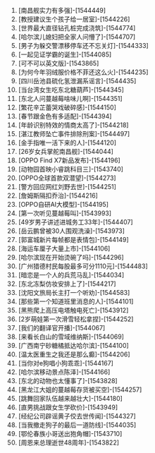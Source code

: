
1. [南昌舰实力有多强]-[1544449]
1. [教授建议生个孩子给一居室]-[1544226]
1. [世界最大直径钻孔桩完成浇筑]-[1544774]
1. [哈尔滨儿媳妇把全家人问懵了]-[1544707]
1. [男子为躲交警漂移停车还不忘关灯]-[1544333]
1. [一起见证学霸的诞生]-[1544085]
1. [可不可以英文版]-[1543865]
1. [为何今年羽绒服价格不菲还这么火]-[1544235]
1. [四川岳池县硫化氢泄漏系谣言]-[1544435]
1. [当台湾女生吃东北糖葫芦]-[1544345]
1. [东北人问蔓越莓啥味儿啊]-[1544351]
1. [繁花辛芷蕾哭戏破碎感]-[1544150]
1. [春节跟金色有多适配]-[1544394]
1. [年龄识别特效的情商太高了]-[1544218]
1. [湛江教师坠亡事件排除刑案]-[1544497]
1. [金手指唯一活下来的人]-[1544120]
1. [26岁女兵掌舵南昌舰]-[1544044]
1. [OPPO Find X7新品发布]-[1544196]
1. [动物园首映小睿跳科目三]-[1543740]
1. [OPPO全球首款双潜望]-[1544273]
1. [警方回应网红刘野去世]-[1544251]
1. [詹姆斯隔扣乔治]-[1544216]
1. [OPPO自研AI大模型]-[1544195]
1. [第一次听见蔓越莓叫]-[1543993]
1. [49岁男子讲述进城务工33年]-[1544407]
1. [岳云鹏曾被30人围观洗澡]-[1543973]
1. [郭富城新片每帧都是表情包]-[1544149]
1. [海运车厘子大量上市]-[1544106]
1. [哈尔滨现在开始烫碗了吗]-[1544296]
1. [广州猎德村民每股最多可分1110元]-[1544483]
1. [暗恋是一个人的兵荒马乱]-[1544034]
1. [东北冻梨仿妆安排上了]-[1544217]
1. [沈阳文旅局长主打一个听劝]-[1544583]
1. [那些第一个知道班里消息的人]-[1544101]
1. [黑熊爬上高压电塔触电死亡]-[1543912]
1. [2岁萌娃第一次滑雪轻松拿捏]-[1544252]
1. [我们的翻译官开播]-[1544067]
1. [来看长白山的雪域维纳斯]-[1544069]
1. [广西南宁砂糖橘抵达哈尔滨]-[1544100]
1. [温太医重生之我还是那么癫]-[1544206]
1. [当你对e狗唱小狗乖乖]-[1544167]
1. [哈尔滨移动景点陈泽]-[1544166]
1. [东北的动物也太懂事了]-[1543828]
1. [黑龙江大姐的蔓越莓存货被买空]-[1544257]
1. [跳舞回家队伍越来越壮大]-[1544180]
1. [直男挑战跟女生学砍价]-[1543949]
1. [经纪公司辟谣黄子佼去世传闻]-[1544327]
1. [当我撤走狗子的最后一道防线]-[1544035]
1. [鄂伦春族小哥送出狍角帽]-[1543710]
1. [周恩来总理逝世48周年]-[1543822]